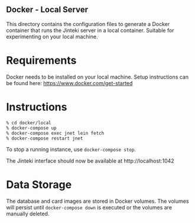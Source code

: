 ## Docker - Local Server

This directory contains the configuration files to generate a Docker container that runs the Jinteki server in a local container. Suitable for experimenting on your local machine.

# Requirements
Docker needs to be installed on your local machine. Setup instructions can be found here: https://www.docker.com/get-started

# Instructions
```
% cd docker/local
% docker-compose up
% docker-compose exec jnet lein fetch
% docker-compose restart jnet
```

To stop a running instance, use `docker-compose stop`.

The Jinteki interface should now be available at http://localhost:1042

# Data Storage
The database and card images are stored in Docker volumes. The volumes will persist until `docker-compose down` is executed or the volumes are manually deleted.


